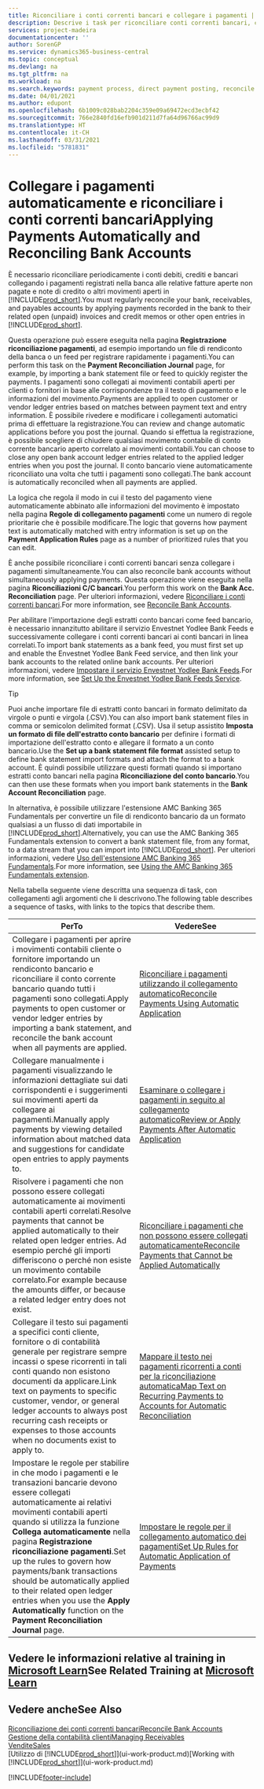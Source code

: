 ```yaml
---
title: Riconciliare i conti correnti bancari e collegare i pagamenti | Documenti Microsoft
description: Descrive i task per riconciliare conti correnti bancari, conti di contabilità clienti, fornitori, registrazione incassi o spese e per applicare i pagamenti automaticamente.
services: project-madeira
documentationcenter: ''
author: SorenGP
ms.service: dynamics365-business-central
ms.topic: conceptual
ms.devlang: na
ms.tgt_pltfrm: na
ms.workload: na
ms.search.keywords: payment process, direct payment posting, reconcile payment, expenses, cash receipts
ms.date: 04/01/2021
ms.author: edupont
ms.openlocfilehash: 6b1009c028bab2204c359e09a69472ecd3ecbf42
ms.sourcegitcommit: 766e2840fd16efb901d211d7fa64d96766ac99d9
ms.translationtype: HT
ms.contentlocale: it-CH
ms.lasthandoff: 03/31/2021
ms.locfileid: "5781831"
---
```

# <a name="applying-payments-automatically-and-reconciling-bank-accounts"></a><span data-ttu-id="5c74a-103">Collegare i pagamenti automaticamente e riconciliare i conti correnti bancari</span><span class="sxs-lookup"><span data-stu-id="5c74a-103">Applying Payments Automatically and Reconciling Bank Accounts</span></span>
<span data-ttu-id="5c74a-104">È necessario riconciliare periodicamente i conti debiti, crediti e bancari collegando i pagamenti registrati nella banca alle relative fatture aperte non pagate e note di credito o altri movimenti aperti in [!INCLUDE[prod_short](includes/prod_short.md)].</span><span class="sxs-lookup"><span data-stu-id="5c74a-104">You must regularly reconcile your bank, receivables, and payables accounts by applying payments recorded in the bank to their related open (unpaid) invoices and credit memos or other open entries in [!INCLUDE[prod_short](includes/prod_short.md)].</span></span>  

<span data-ttu-id="5c74a-105">Questa operazione può essere eseguita nella pagina **Registrazione riconciliazione pagamenti**, ad esempio importando un file di rendiconto della banca o un feed per registrare rapidamente i pagamenti.</span><span class="sxs-lookup"><span data-stu-id="5c74a-105">You can perform this task on the **Payment Reconciliation Journal** page, for example, by importing a bank statement file or feed to quickly register the payments.</span></span> <span data-ttu-id="5c74a-106">I pagamenti sono collegati ai movimenti contabili aperti per clienti o fornitori in base alle corrispondenze tra il testo di pagamento e le informazioni del movimento.</span><span class="sxs-lookup"><span data-stu-id="5c74a-106">Payments are applied to open customer or vendor ledger entries based on matches between payment text and entry information.</span></span> <span data-ttu-id="5c74a-107">È possibile rivedere e modificare i collegamenti automatici prima di effettuare la registrazione.</span><span class="sxs-lookup"><span data-stu-id="5c74a-107">You can review and change automatic applications before you post the journal.</span></span> <span data-ttu-id="5c74a-108">Quando si effettua la registrazione, è possibile scegliere di chiudere qualsiasi movimento contabile di conto corrente bancario aperto correlato ai movimenti contabili.</span><span class="sxs-lookup"><span data-stu-id="5c74a-108">You can choose to close any open bank account ledger entries related to the applied ledger entries when you post the journal.</span></span> <span data-ttu-id="5c74a-109">Il conto bancario viene automaticamente riconciliato una volta che tutti i pagamenti sono collegati.</span><span class="sxs-lookup"><span data-stu-id="5c74a-109">The bank account is automatically reconciled when all payments are applied.</span></span>

<span data-ttu-id="5c74a-110">La logica che regola il modo in cui il testo del pagamento viene automaticamente abbinato alle informazioni del movimento è impostato nella pagina **Regole di collegamento pagamenti** come un numero di regole prioritarie che è possibile modificare.</span><span class="sxs-lookup"><span data-stu-id="5c74a-110">The logic that governs how payment text is automatically matched with entry information is set up on the **Payment Application Rules** page as a number of prioritized rules that you can edit.</span></span>

<span data-ttu-id="5c74a-111">È anche possibile riconciliare i conti correnti bancari senza collegare i pagamenti simultaneamente.</span><span class="sxs-lookup"><span data-stu-id="5c74a-111">You can also reconcile bank accounts without simultaneously applying payments.</span></span> <span data-ttu-id="5c74a-112">Questa operazione viene eseguita nella pagina **Riconciliazioni C/C bancari**.</span><span class="sxs-lookup"><span data-stu-id="5c74a-112">You perform this work on the **Bank Acc. Reconciliation** page.</span></span> <span data-ttu-id="5c74a-113">Per ulteriori informazioni, vedere [Riconciliare i conti correnti bancari](bank-how-reconcile-bank-accounts-separately.md).</span><span class="sxs-lookup"><span data-stu-id="5c74a-113">For more information, see [Reconcile Bank Accounts](bank-how-reconcile-bank-accounts-separately.md).</span></span>   

<span data-ttu-id="5c74a-114">Per abilitare l'importazione degli estratti conto bancari come feed bancario, è necessario innanzitutto abilitare il servizio Envestnet Yodlee Bank Feeds e successivamente collegare i conti correnti bancari ai conti bancari in linea correlati.</span><span class="sxs-lookup"><span data-stu-id="5c74a-114">To import bank statements as a bank feed, you must first set up and enable the Envestnet Yodlee Bank Feed service, and then link your bank accounts to the related online bank accounts.</span></span> <span data-ttu-id="5c74a-115">Per ulteriori informazioni, vedere [Impostare il servizio Envestnet Yodlee Bank Feeds](bank-how-setup-bank-statement-service.md).</span><span class="sxs-lookup"><span data-stu-id="5c74a-115">For more information, see [Set Up the Envestnet Yodlee Bank Feeds Service](bank-how-setup-bank-statement-service.md).</span></span>  

> [!TIP]
> <span data-ttu-id="5c74a-116">Puoi anche importare file di estratti conto bancari in formato delimitato da virgole o punti e virgola (.CSV).</span><span class="sxs-lookup"><span data-stu-id="5c74a-116">You can also import bank statement files in comma or semicolon delimited format (.CSV).</span></span> <span data-ttu-id="5c74a-117">Usa il setup assistito **Imposta un formato di file dell'estratto conto bancario** per definire i formati di importazione dell'estratto conto e allegare il formato a un conto bancario.</span><span class="sxs-lookup"><span data-stu-id="5c74a-117">Use the **Set up a bank statement file format** assisted setup to define bank statement import formats and attach the format to a bank account.</span></span> <span data-ttu-id="5c74a-118">È quindi possibile utilizzare questi formati quando si importano estratti conto bancari nella pagina **Riconciliazione del conto bancario**.</span><span class="sxs-lookup"><span data-stu-id="5c74a-118">You can then use these formats when you import bank statements in the **Bank Account Reconciliation** page.</span></span>

<span data-ttu-id="5c74a-119">In alternativa, è possibile utilizzare l'estensione AMC Banking 365 Fundamentals per convertire un file di rendiconto bancario da un formato qualsiasi a un flusso di dati importabile in [!INCLUDE[prod_short](includes/prod_short.md)].</span><span class="sxs-lookup"><span data-stu-id="5c74a-119">Alternatively, you can use the AMC Banking 365 Fundamentals extension to convert a bank statement file, from any format, to a data stream that you can import into [!INCLUDE[prod_short](includes/prod_short.md)].</span></span> <span data-ttu-id="5c74a-120">Per ulteriori informazioni, vedere [Uso dell'estensione AMC Banking 365 Fundamentals](ui-extensions-amc-banking.md).</span><span class="sxs-lookup"><span data-stu-id="5c74a-120">For more information, see [Using the AMC Banking 365 Fundamentals extension](ui-extensions-amc-banking.md).</span></span>  

<span data-ttu-id="5c74a-121">Nella tabella seguente viene descritta una sequenza di task, con collegamenti agli argomenti che li descrivono.</span><span class="sxs-lookup"><span data-stu-id="5c74a-121">The following table describes a sequence of tasks, with links to the topics that describe them.</span></span>  

| <span data-ttu-id="5c74a-122">Per</span><span class="sxs-lookup"><span data-stu-id="5c74a-122">To</span></span> | <span data-ttu-id="5c74a-123">Vedere</span><span class="sxs-lookup"><span data-stu-id="5c74a-123">See</span></span> |
| --- | --- |
| <span data-ttu-id="5c74a-124">Collegare i pagamenti per aprire i movimenti contabili cliente o fornitore importando un rendiconto bancario e riconciliare il conto corrente bancario quando tutti i pagamenti sono collegati.</span><span class="sxs-lookup"><span data-stu-id="5c74a-124">Apply payments to open customer or vendor ledger entries by importing a bank statement, and reconcile the bank account when all payments are applied.</span></span> |[<span data-ttu-id="5c74a-125">Riconciliare i pagamenti utilizzando il collegamento automatico</span><span class="sxs-lookup"><span data-stu-id="5c74a-125">Reconcile Payments Using Automatic Application</span></span>](receivables-how-reconcile-payments-auto-application.md) |
| <span data-ttu-id="5c74a-126">Collegare manualmente i pagamenti visualizzando le informazioni dettagliate sui dati corrispondenti e i suggerimenti sui movimenti aperti da collegare ai pagamenti.</span><span class="sxs-lookup"><span data-stu-id="5c74a-126">Manually apply payments by viewing detailed information about matched data and suggestions for candidate open entries to apply payments to.</span></span> |[<span data-ttu-id="5c74a-127">Esaminare o collegare i pagamenti in seguito al collegamento automatico</span><span class="sxs-lookup"><span data-stu-id="5c74a-127">Review or Apply Payments After Automatic Application</span></span>](receivables-how-review-apply-payments-auto-application.md) |
| <span data-ttu-id="5c74a-128">Risolvere i pagamenti che non possono essere collegati automaticamente ai movimenti contabili aperti correlati.</span><span class="sxs-lookup"><span data-stu-id="5c74a-128">Resolve payments that cannot be applied automatically to their related open ledger entries.</span></span> <span data-ttu-id="5c74a-129">Ad esempio perché gli importi differiscono o perché non esiste un movimento contabile correlato.</span><span class="sxs-lookup"><span data-stu-id="5c74a-129">For example because the amounts differ, or because a related ledger entry does not exist.</span></span> |[<span data-ttu-id="5c74a-130">Riconciliare i pagamenti che non possono essere collegati automaticamente</span><span class="sxs-lookup"><span data-stu-id="5c74a-130">Reconcile Payments that Cannot be Applied Automatically</span></span>](receivables-how-reconcile-payments-cannot-apply-auto.md) |
| <span data-ttu-id="5c74a-131">Collegare il testo sui pagamenti a specifici conti cliente, fornitore o di contabilità generale per registrare sempre incassi o spese ricorrenti in tali conti quando non esistono documenti da applicare.</span><span class="sxs-lookup"><span data-stu-id="5c74a-131">Link text on payments to specific customer, vendor, or general ledger accounts to always post recurring cash receipts or expenses to those accounts when no documents exist to apply to.</span></span> |[<span data-ttu-id="5c74a-132">Mappare il testo nei pagamenti ricorrenti a conti per la riconciliazione automatica</span><span class="sxs-lookup"><span data-stu-id="5c74a-132">Map Text on Recurring Payments to Accounts for Automatic Reconciliation</span></span>](receivables-how-map-text-recurring-payments-accounts-auto-reconcilliation.md) |
|<span data-ttu-id="5c74a-133">Impostare le regole per stabilire in che modo i pagamenti e le transazioni bancarie devono essere collegati automaticamente ai relativi movimenti contabili aperti quando si utilizza la funzione **Collega automaticamente** nella pagina **Registrazione riconciliazione pagamenti**.</span><span class="sxs-lookup"><span data-stu-id="5c74a-133">Set up the rules to govern how payments/bank transactions should be automatically applied to their related open ledger entries when you use the **Apply Automatically** function on the **Payment Reconciliation Journal** page.</span></span>|[<span data-ttu-id="5c74a-134">Impostare le regole per il collegamento automatico dei pagamenti</span><span class="sxs-lookup"><span data-stu-id="5c74a-134">Set Up Rules for Automatic Application of Payments</span></span>](receivables-how-set-up-payment-application-rules.md)|

## <a name="see-related-training-at-microsoft-learn"></a><span data-ttu-id="5c74a-135">Vedere le informazioni relative al training in [Microsoft Learn](/learn/modules/use-journals-dynamics-365-business-central/index)</span><span class="sxs-lookup"><span data-stu-id="5c74a-135">See Related Training at [Microsoft Learn](/learn/modules/use-journals-dynamics-365-business-central/index)</span></span>

## <a name="see-also"></a><span data-ttu-id="5c74a-136">Vedere anche</span><span class="sxs-lookup"><span data-stu-id="5c74a-136">See Also</span></span>
[<span data-ttu-id="5c74a-137">Riconciliazione dei conti correnti bancari</span><span class="sxs-lookup"><span data-stu-id="5c74a-137">Reconcile Bank Accounts</span></span>](bank-how-reconcile-bank-accounts-separately.md)  
[<span data-ttu-id="5c74a-138">Gestione della contabilità clienti</span><span class="sxs-lookup"><span data-stu-id="5c74a-138">Managing Receivables</span></span>](receivables-manage-receivables.md)  
[<span data-ttu-id="5c74a-139">Vendite</span><span class="sxs-lookup"><span data-stu-id="5c74a-139">Sales</span></span>](sales-manage-sales.md)  
<span data-ttu-id="5c74a-140">[Utilizzo di [!INCLUDE[prod_short](includes/prod_short.md)]](ui-work-product.md)</span><span class="sxs-lookup"><span data-stu-id="5c74a-140">[Working with [!INCLUDE[prod_short](includes/prod_short.md)]](ui-work-product.md)</span></span>


[!INCLUDE[footer-include](includes/footer-banner.md)]